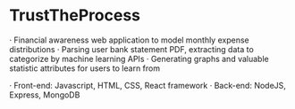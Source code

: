 # TrustTheProcess

·	Financial awareness web application to model monthly expense distributions
·	Parsing user bank statement PDF, extracting data to categorize by machine learning APIs
·	Generating graphs and valuable statistic attributes for users to learn from

·	Front-end: Javascript, HTML, CSS, React framework
·	Back-end: NodeJS, Express, MongoDB
